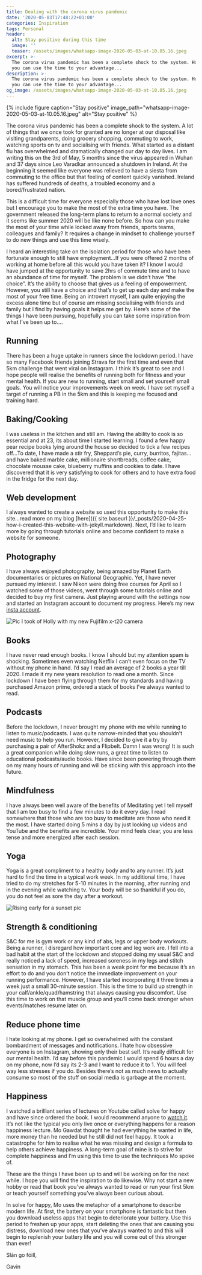 ```yaml
---
title: Dealing with the corona virus pandemic
date: '2020-05-03T17:48:22+01:00'
categories: Inspiration
tags: Personal
header:
  alt: Stay positive during this time
  image: ''
  teaser: /assets/images/whatsapp-image-2020-05-03-at-10.05.16.jpeg
excerpt: >-
  The corona virus pandemic has been a complete shock to the system. However,
  you can use the time to your advantage...
description: >-
  The corona virus pandemic has been a complete shock to the system. However,
  you can use the time to your advantage...
og_image: /assets/images/whatsapp-image-2020-05-03-at-10.05.16.jpeg
---
```

{% include figure caption="Stay positive" image_path="whatsapp-image-2020-05-03-at-10.05.16.jpeg" alt="Stay positive" %}

The corona virus pandemic has been a complete shock to the system. A lot of things that we once took for granted are no longer at our disposal like visiting grandparents, doing grocery shopping, commuting to work, watching sports on tv and socialising with friends. What started as a distant flu has overwhelmed and dramatically changed our day to day lives. I am writing this on the 3rd of May, 5 months since the virus appeared in Wuhan and 37 days since Leo Varadkar announced a shutdown in Ireland. At the beginning it seemed like everyone was relieved to have a siesta from commuting to the office but that feeling of content quickly vanished. Ireland has suffered hundreds of deaths, a troubled economy and a bored/frustrated nation. 

This is a difficult time for everyone especially those who have lost love ones but I encourage you to make the most of the extra time you have. The government released the long-term plans to return to a normal society and it seems like summer 2020 will be like none before. So how can you make the most of your time while locked away from friends, sports teams, colleagues and family? It requires a change in mindset to challenge yourself to do new things and use this time wisely.

I heard an interesting take on the isolation period for those who have been fortunate enough to still have employment…If you were offered 2 months of working at home before all this would you have taken it? I know I would have jumped at the opportunity to save 2hrs of commute time and to have an abundance of time for myself. The problem is we didn’t have “the choice”. It’s the ability to choose that gives us a feeling of empowerment. However, you still have a choice and that’s to get up each day and make the most of your free time. Being an introvert myself, I am quite enjoying the excess alone time but of course am missing socialising with friends and family but I find by having goals it helps me get by. Here’s some of the things I have been pursuing, hopefully you can take some inspiration from what I’ve been up to….

## Running

There has been a huge uptake in runners since the lockdown period. I have so many Facebook friends joining Strava for the first time and even that 5km challenge that went viral on Instagram. I think it’s great to see and I hope people will realise the benefits of running both for fitness and your mental health. If you are new to running, start small and set yourself small goals. You will notice your improvements week on week. I have set myself a target of running a PB in the 5km and this is keeping me focused and training hard. 

## Baking/Cooking

I was useless in the kitchen and still am. Having the ability to cook is so essential and at 23, its about time I started learning. I found a few happy pear recipe books lying around the house so decided to tick a few recipes off…To date, I have made a stir fry, Sheppard’s pie, curry, burritos, fajitas…and have baked marble cake, millionaire shortbreads, coffee cake, chocolate mousse cake, blueberry muffins and cookies to date. I have discovered that it is very satisfying to cook for others and to have extra food in the fridge for the next day. 

## Web development

I always wanted to create a website so used this opportunity to make this site...read more on my blog [here]({{ site.baseurl }}/_posts/2020-04-25-how-i-created-this-website-with-jekyll.markdown). Next, I’d like to learn more by going through tutorials online and become confident to make a website for someone. 

## Photography

I have always enjoyed photography, being amazed by Planet Earth documentaries or pictures on National Geographic. Yet, I have never pursued my interest. I saw Nikon were doing free courses for April so I watched some of those videos, went through some tutorials online and decided to buy my first camera. Just playing around with the settings now and started an Instagram account to document my progress. Here’s my new [insta account](https://www.instagram.com/gavin.eccles.photography/?hl=en).

![Pic I took of Holly with my new Fujifilm x-t20 camera](/assets/images/whatsapp-image-2020-04-29-at-21.47.15-1-.jpeg)

## Books

I have never read enough books. I know I should but my attention spam is shocking. Sometimes even watching Netflix I can’t even focus on the TV without my phone in hand. I’d say I read an average of 2 books a year till 2020. I made it my new years resolution to read one a month. Since lockdown I have been flying through them for my standards and having purchased Amazon prime, ordered a stack of books I’ve always wanted to read. 

## Podcasts

Before the lockdown, I never brought my phone with me while running to listen to music/podcasts. I was quite narrow-minded that you shouldn’t need music to help you run. However, I decided to give it a try by purchasing a pair of AfterShokz and a Flipbelt. Damn I was wrong! It is such a great companion while doing slow runs, a great time to listen to educational podcasts/audio books. Have since been powering through them on my many hours of running and will be sticking with this approach into the future.

## Mindfulness

I have always been well aware of the benefits of Meditating yet I tell myself that I am too busy to find a few minutes to do it every day. I read somewhere that those who are too busy to meditate are those who need it the most. I have started doing 5 mins a day by just looking up videos and YouTube and the benefits are incredible. Your mind feels clear, you are less tense and more energized after each session.  

## Yoga

Yoga is a great compliment to a healthy body and to any runner. It’s just hard to find the time in a typical work week. In my additional time, I have tried to do my stretches for 5-10 minutes in the morning, after running and in the evening while watching tv. Your body will be so thankful if you do, you do not feel as sore the day after a workout.

![Rising early for a sunset pic](/assets/images/whatsapp-image-2020-04-20-at-10.34.33.jpeg)

## Strength & conditioning

S&C for me is gym work or any kind of abs, legs or upper body workouts. Being a runner, I disregard how important core and leg work are. I fell into a bad habit at the start of the lockdown and stopped doing my usual S&C and really noticed a lack of speed, increased soreness in my legs and stitch sensation in my stomach. This has been a weak point for me because it’s an effort to do and you don’t notice the immediate improvement on your running performance. However, I have started incorporating it three times a week just a small 30-minute session. This is the time to build up strength in your calf/ankle/quad/hamstring that always causing you discomfort. Use this time to work on that muscle group and you’ll come back stronger when events/matches resume later on.

## Reduce phone time

I hate looking at my phone. I get so overwhelmed with the constant bombardment of messages and notifications. I hate how obsessive everyone is on Instagram, showing only their best self. It’s really difficult for our mental health. I’d say before this pandemic I would spend 6 hours a day on my phone, now I’d say its 2-3 and I want to reduce it to 1. You will feel way less stresses if you do. Besides there’s not as much news to actually consume so most of the stuff on social media is garbage at the moment. 

## Happiness

I watched a brilliant series of lectures on Youtube called solve for happy and have since ordered the book. I would recommend anyone to [watch it](https://www.youtube.com/watch?v=Tc24RCmvlTU). It’s not like the typical you only live once or everything happens for a reason happiness lecture. Mo Gawdat thought he had everything he wanted in life, more money than he needed but he still did not feel happy. It took a catastrophe for him to realise what he was missing and design a formula to help others achieve happiness. A long-term goal of mine is to strive for complete happiness and I’m using this time to use the techniques Mo spoke of.  

These are the things I have been up to and will be working on for the next while. I hope you will find the inspiration to do likewise. Why not start a new hobby or read that book you’ve always wanted to read or run your first 5km or teach yourself something you’ve always been curious about.  

In solve for happy, Mo uses the metaphor of a smartphone to describe modern life. At first, the battery on your smartphone is fantastic but then you download useless apps that begin to deteriorate your battery. Use this period to freshen up your apps, start deleting the ones that are causing you distress, download new ones that you’ve always wanted to and this will begin to replenish your battery life and you will come out of this stronger than ever!

Slán go fóill,

Gavin
